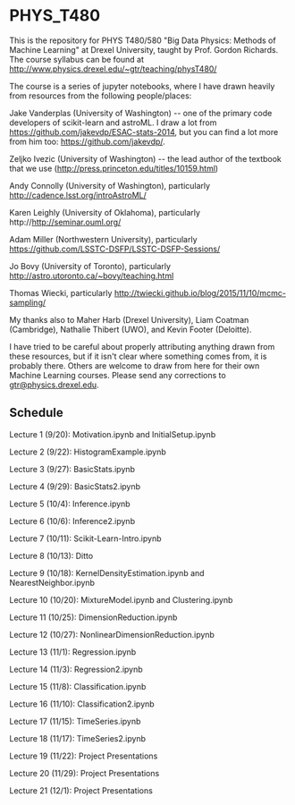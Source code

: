 # PHYS_T480

This is the repository for PHYS T480/580 "Big Data Physics: Methods of Machine Learning" at Drexel University, taught by Prof. Gordon Richards.  The course syllabus can be found at http://www.physics.drexel.edu/~gtr/teaching/physT480/

The course is a series of jupyter notebooks, where I have drawn heavily from resources from the following people/places:

Jake Vanderplas (University of Washington) -- one of the primary code developers of scikit-learn and astroML.  I draw a lot from https://github.com/jakevdp/ESAC-stats-2014, but you can find a lot more from him too: https://github.com/jakevdp/.

Zeljko Ivezic (University of Washington) -- the lead author of the textbook that we use (http://press.princeton.edu/titles/10159.html)

Andy Connolly (University of Washington), particularly http://cadence.lsst.org/introAstroML/

Karen Leighly (University of Oklahoma), particularly http://http://seminar.ouml.org/

Adam Miller (Northwestern University), particularly https://github.com/LSSTC-DSFP/LSSTC-DSFP-Sessions/

Jo Bovy (University of Toronto), particularly http://astro.utoronto.ca/~bovy/teaching.html

Thomas Wiecki, particularly http://twiecki.github.io/blog/2015/11/10/mcmc-sampling/

My thanks also to Maher Harb (Drexel University), Liam Coatman (Cambridge), Nathalie Thibert (UWO), and Kevin Footer (Deloitte).

I have tried to be careful about properly attributing anything drawn from these resources, but if it isn't clear where something comes from, it is probably there.
Others are welcome to draw from here for their own Machine Learning courses.  Please send any corrections to gtr@physics.drexel.edu.

## Schedule

Lecture 1 (9/20): Motivation.ipynb and InitialSetup.ipynb

Lecture 2 (9/22): HistogramExample.ipynb

Lecture 3 (9/27): BasicStats.ipynb

Lecture 4 (9/29): BasicStats2.ipynb

Lecture 5 (10/4): Inference.ipynb

Lecture 6 (10/6): Inference2.ipynb

Lecture 7 (10/11): Scikit-Learn-Intro.ipynb

Lecture 8 (10/13): Ditto

Lecture 9 (10/18): KernelDensityEstimation.ipynb and NearestNeighbor.ipynb

Lecture 10 (10/20): MixtureModel.ipynb and Clustering.ipynb

Lecture 11 (10/25): DimensionReduction.ipynb

Lecture 12 (10/27): NonlinearDimensionReduction.ipynb

Lecture 13 (11/1): Regression.ipynb

Lecture 14 (11/3): Regression2.ipynb

Lecture 15 (11/8): Classification.ipynb

Lecture 16 (11/10): Classification2.ipynb

Lecture 17 (11/15): TimeSeries.ipynb

Lecture 18 (11/17): TimeSeries2.ipynb

Lecture 19 (11/22): Project Presentations

Lecture 20 (11/29): Project Presentations

Lecture 21 (12/1): Project Presentations
